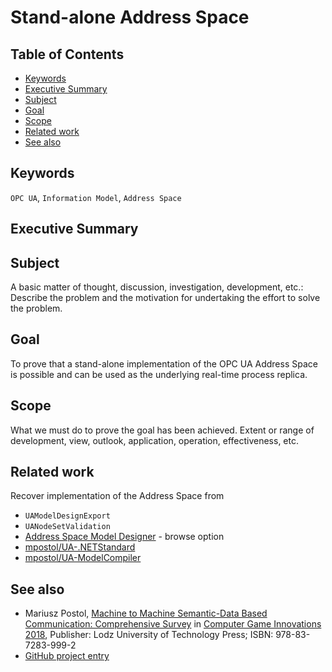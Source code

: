 # Stand-alone Address Space <!-- omit in toc -->

## Table of Contents <!-- omit in toc -->

- [Keywords](#keywords)
- [Executive Summary](#executive-summary)
- [Subject](#subject)
- [Goal](#goal)
- [Scope](#scope)
- [Related work](#related-work)
- [See also](#see-also)

## Keywords

`OPC UA`, `Information Model`, `Address Space`

## Executive Summary

## Subject

A basic matter of thought, discussion, investigation, development, etc.:
Describe the problem and the motivation for undertaking the effort to solve the problem.

## Goal

To prove that a stand-alone implementation of the OPC UA Address Space is possible and can be used as the underlying real-time process replica.

## Scope

What we must do to prove the goal has been achieved. Extent or range of development, view, outlook, application, operation, effectiveness, etc.

## Related work

Recover implementation of the Address Space from

- `UAModelDesignExport`
- `UANodeSetValidation`
- [Address Space Model Designer](https://github.com/mpostol/ASMD)  - browse option
- [mpostol/UA-.NETStandard](https://github.com/mpostol/UA-.NETStandard)
- [mpostol/UA-ModelCompiler](https://github.com/mpostol/UA-ModelCompiler)

## See also

- Mariusz Postol, [Machine to Machine Semantic-Data Based Communication: Comprehensive Survey](https://www.researchgate.net/publication/331633195_Machine_to_Machine_Semantic-Data_Based_Communication) in [Computer Game Innovations 2018](https://www.researchgate.net/publication/335524620_Computer_Game_Innovations_2018), Publisher: Lodz University of Technology Press; ISBN: 978-83-7283-999-2
- [GitHub project entry](https://github.com/mpostol?tab=projects#:~:text=SemanticData.AddressSpace)
